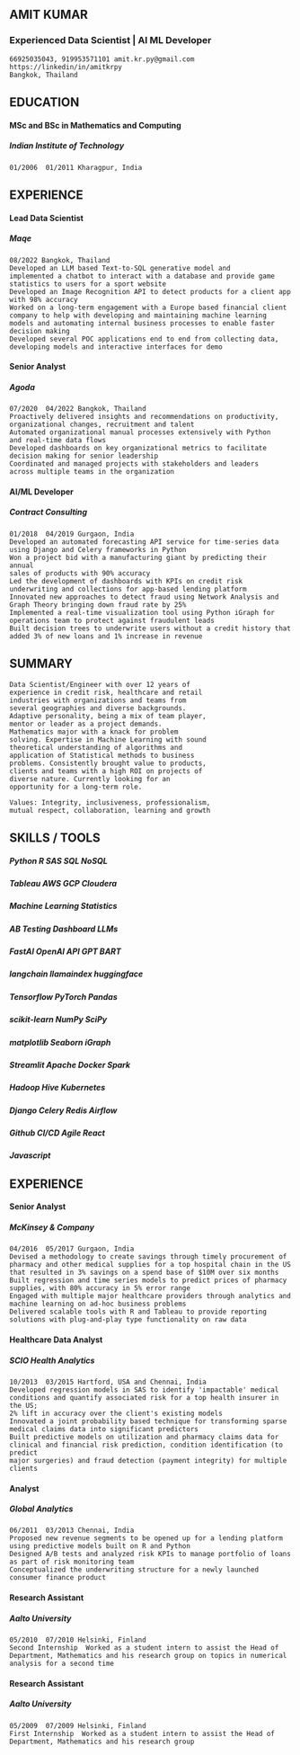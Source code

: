 ## AMIT KUMAR

### Experienced Data Scientist | AI ML Developer

```
66925035043, 919953571101 amit.kr.py@gmail.com https://linkedin/in/amitkrpy
Bangkok, Thailand
```
## EDUCATION

#### MSc and BSc in Mathematics and Computing

##### Indian Institute of Technology

```
01/2006  01/2011 Kharagpur, India
```
## EXPERIENCE

#### Lead Data Scientist

##### Maqe

```
08/2022 Bangkok, Thailand
Developed an LLM based Text-to-SQL generative model and
implemented a chatbot to interact with a database and provide game
statistics to users for a sport website
Developed an Image Recognition API to detect products for a client app
with 98% accuracy
Worked on a long-term engagement with a Europe based financial client
company to help with developing and maintaining machine learning
models and automating internal business processes to enable faster
decision making
Developed several POC applications end to end from collecting data,
developing models and interactive interfaces for demo
```
#### Senior Analyst

##### Agoda

```
07/2020  04/2022 Bangkok, Thailand
Proactively delivered insights and recommendations on productivity,
organizational changes, recruitment and talent
Automated organizational manual processes extensively with Python
and real-time data flows
Developed dashboards on key organizational metrics to facilitate
decision making for senior leadership
Coordinated and managed projects with stakeholders and leaders
across multiple teams in the organization
```
#### AI/ML Developer

##### Contract Consulting

```
01/2018  04/2019 Gurgaon, India
Developed an automated forecasting API service for time-series data
using Django and Celery frameworks in Python
Won a project bid with a manufacturing giant by predicting their annual
sales of products with 90% accuracy
Led the development of dashboards with KPIs on credit risk
underwriting and collections for app-based lending platform
Innovated new approaches to detect fraud using Network Analysis and
Graph Theory bringing down fraud rate by 25%
Implemented a real-time visualization tool using Python iGraph for
operations team to protect against fraudulent leads
Built decision trees to underwrite users without a credit history that
added 3% of new loans and 1% increase in revenue
```
## SUMMARY

```
Data Scientist/Engineer with over 12 years of
experience in credit risk, healthcare and retail
industries with organizations and teams from
several geographies and diverse backgrounds.
Adaptive personality, being a mix of team player,
mentor or leader as a project demands.
Mathematics major with a knack for problem
solving. Expertise in Machine Learning with sound
theoretical understanding of algorithms and
application of Statistical methods to business
problems. Consistently brought value to products,
clients and teams with a high ROI on projects of
diverse nature. Currently looking for an
opportunity for a long-term role.
```
```
Values: Integrity, inclusiveness, professionalism,
mutual respect, collaboration, learning and growth
```
## SKILLS / TOOLS

##### Python R SAS SQL NoSQL

##### Tableau AWS GCP Cloudera

##### Machine Learning Statistics

##### AB Testing Dashboard LLMs

##### FastAI OpenAI API GPT BART

##### langchain llamaindex huggingface

##### Tensorflow PyTorch Pandas

##### scikit-learn NumPy SciPy

##### matplotlib Seaborn iGraph

##### Streamlit Apache Docker Spark

##### Hadoop Hive Kubernetes

##### Django Celery Redis Airflow

##### Github CI/CD Agile React

##### Javascript



## EXPERIENCE

#### Senior Analyst

##### McKinsey & Company

```
04/2016  05/2017 Gurgaon, India
Devised a methodology to create savings through timely procurement of
pharmacy and other medical supplies for a top hospital chain in the US
that resulted in 3% savings on a spend base of $10M over six months
Built regression and time series models to predict prices of pharmacy
supplies, with 80% accuracy in 5% error range
Engaged with multiple major healthcare providers through analytics and
machine learning on ad-hoc business problems
Delivered scalable tools with R and Tableau to provide reporting
solutions with plug-and-play type functionality on raw data
```
#### Healthcare Data Analyst

##### SCIO Health Analytics

```
10/2013  03/2015 Hartford, USA and Chennai, India
Developed regression models in SAS to identify 'impactable' medical
conditions and quantify associated risk for a top health insurer in the US;
2% lift in accuracy over the client's existing models
Innovated a joint probability based technique for transforming sparse
medical claims data into significant predictors
Built predictive models on utilization and pharmacy claims data for
clinical and financial risk prediction, condition identification (to predict
major surgeries) and fraud detection (payment integrity) for multiple
clients
```
#### Analyst

##### Global Analytics

```
06/2011  03/2013 Chennai, India
Proposed new revenue segments to be opened up for a lending platform
using predictive models built on R and Python
Designed A/B tests and analyzed risk KPIs to manage portfolio of loans
as part of risk monitoring team
Conceptualized the underwriting structure for a newly launched
consumer finance product
```
#### Research Assistant

##### Aalto University

```
05/2010  07/2010 Helsinki, Finland
Second Internship  Worked as a student intern to assist the Head of
Department, Mathematics and his research group on topics in numerical
analysis for a second time
```
#### Research Assistant

##### Aalto University

```
05/2009  07/2009 Helsinki, Finland
First Internship  Worked as a student intern to assist the Head of
Department, Mathematics and his research group
```



